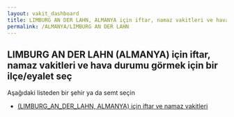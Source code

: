 ```yaml
---
layout: vakit_dashboard
title: LIMBURG AN DER LAHN, ALMANYA için iftar, namaz vakitleri ve hava durumu - ilçe/eyalet seç
permalink: /ALMANYA/LIMBURG AN DER LAHN
---
```


## LIMBURG AN DER LAHN (ALMANYA) için iftar, namaz vakitleri ve hava durumu  görmek için bir ilçe/eyalet seç

Aşağıdaki listeden bir şehir ya da semt seçin

* [ (LIMBURG_AN_DER_LAHN, ALMANYA) için iftar ve namaz vakitleri](/ALMANYA/LIMBURG_AN_DER_LAHN/)

<script type="text/javascript">
  var GLOBAL_COUNTRY = 'ALMANYA';
  var GLOBAL_CITY = 'LIMBURG AN DER LAHN';
  var GLOBAL_STATE = 'LIMBURG AN DER LAHN';
</script>
